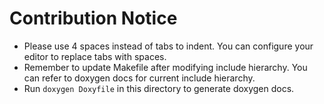 
Contribution Notice
==========

- Please use 4 spaces instead of tabs to indent. You can configure your editor to replace tabs with spaces.
- Remember to update Makefile after modifying include hierarchy. You can refer to doxygen docs for current include hierarchy.
- Run `doxygen Doxyfile` in this directory to generate doxygen docs.

